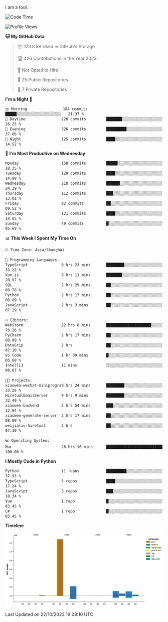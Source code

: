 I am a fool.

<!--START_SECTION:waka-->
![Code Time](http://img.shields.io/badge/Code%20Time-809%20hrs%2039%20mins-blue)

![Profile Views](http://img.shields.io/badge/Profile%20Views-0-blue)

**🐱 My GitHub Data** 

> 📦 123.8 kB Used in GitHub's Storage 
 > 
> 🏆 426 Contributions in the Year 2023
 > 
> 🚫 Not Opted to Hire
 > 
> 📜 25 Public Repositories 
 > 
> 🔑 7 Private Repositories 
 > 
**I'm a Night 🦉** 

```text
🌞 Morning                184 commits         █████░░░░░░░░░░░░░░░░░░░░   21.37 % 
🌆 Daytime                226 commits         ███████░░░░░░░░░░░░░░░░░░   26.25 % 
🌃 Evening                326 commits         █████████░░░░░░░░░░░░░░░░   37.86 % 
🌙 Night                  125 commits         ████░░░░░░░░░░░░░░░░░░░░░   14.52 % 
```
📅 **I'm Most Productive on Wednesday** 

```text
Monday                   158 commits         █████░░░░░░░░░░░░░░░░░░░░   18.35 % 
Tuesday                  129 commits         ████░░░░░░░░░░░░░░░░░░░░░   14.98 % 
Wednesday                210 commits         ██████░░░░░░░░░░░░░░░░░░░   24.39 % 
Thursday                 112 commits         ███░░░░░░░░░░░░░░░░░░░░░░   13.01 % 
Friday                   82 commits          ██░░░░░░░░░░░░░░░░░░░░░░░   09.52 % 
Saturday                 121 commits         ████░░░░░░░░░░░░░░░░░░░░░   14.05 % 
Sunday                   49 commits          █░░░░░░░░░░░░░░░░░░░░░░░░   05.69 % 
```


📊 **This Week I Spent My Time On** 

```text
🕑︎ Time Zone: Asia/Shanghai

💬 Programming Languages: 
TypeScript               9 hrs 23 mins       ████████░░░░░░░░░░░░░░░░░   33.22 % 
Vue.js                   8 hrs 11 mins       ███████░░░░░░░░░░░░░░░░░░   28.97 % 
SQL                      2 hrs 29 mins       ██░░░░░░░░░░░░░░░░░░░░░░░   08.78 % 
Python                   2 hrs 17 mins       ██░░░░░░░░░░░░░░░░░░░░░░░   08.09 % 
JavaScript               2 hrs 3 mins        ██░░░░░░░░░░░░░░░░░░░░░░░   07.29 % 

🔥 Editors: 
WebStorm                 22 hrs 8 mins       ████████████████████░░░░░   78.26 % 
PyCharm                  2 hrs 17 mins       ██░░░░░░░░░░░░░░░░░░░░░░░   08.09 % 
DataGrip                 2 hrs               ██░░░░░░░░░░░░░░░░░░░░░░░   07.10 % 
VS Code                  1 hr 39 mins        █░░░░░░░░░░░░░░░░░░░░░░░░   05.88 % 
IntelliJ                 11 mins             ░░░░░░░░░░░░░░░░░░░░░░░░░   00.67 % 

🐱‍💻 Projects: 
xiaowen-wechat-miniprogra9 hrs 24 mins       ████████░░░░░░░░░░░░░░░░░   33.26 % 
HiretualEmailServer      9 hrs 9 mins        ████████░░░░░░░░░░░░░░░░░   32.40 % 
xiaowen-backend          3 hrs 54 mins       ███░░░░░░░░░░░░░░░░░░░░░░   13.84 % 
xiaowen-generate-server  2 hrs 17 mins       ██░░░░░░░░░░░░░░░░░░░░░░░   08.09 % 
weijialiu-hiretual       2 hrs               ██░░░░░░░░░░░░░░░░░░░░░░░   07.10 % 

💻 Operating System: 
Mac                      28 hrs 16 mins      █████████████████████████   100.00 % 
```

**I Mostly Code in Python** 

```text
Python                   11 repos            █████████░░░░░░░░░░░░░░░░   37.93 % 
TypeScript               5 repos             ████░░░░░░░░░░░░░░░░░░░░░   17.24 % 
JavaScript               3 repos             ███░░░░░░░░░░░░░░░░░░░░░░   10.34 % 
Vue                      1 repo              █░░░░░░░░░░░░░░░░░░░░░░░░   03.45 % 
C#                       1 repo              █░░░░░░░░░░░░░░░░░░░░░░░░   03.45 % 
```



**Timeline**

![Lines of Code chart](https://raw.githubusercontent.com/VeejaLiu/VeejaLiu/master/assets/bar_graph.png)


 Last Updated on 22/10/2023 19:08:10 UTC
<!--END_SECTION:waka-->
